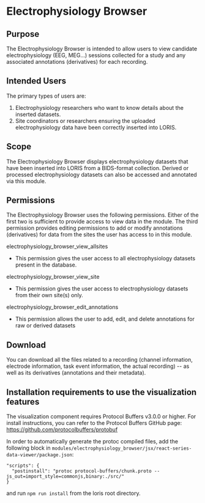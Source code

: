 # Electrophysiology Browser

## Purpose

The Electrophysiology Browser is intended to allow users to view candidate
electrophysiology (EEG, MEG...) sessions collected for a study and any associated
annotations (derivatives) for each recording.

## Intended Users

The primary types of users are:
1. Electrophysiology researchers who want to know details about the inserted datasets.
2. Site coordinators or researchers ensuring the uploaded electrophysiology data have
been correctly inserted into LORIS.

## Scope

The Electrophysiology Browser displays electrophysiology datasets that have been
inserted into LORIS from a BIDS-format collection. Derived or processed electrophysiology
datasets can also be accessed and annotated via this module.

## Permissions

The Electrophysiology Browser uses the following permissions. Either of the first two is 
sufficient to provide access to view data in the module. The third permission provides editing
permissions to add or modify annotations (derivatives) for data from the sites the user has access to in this module.

electrophysiology_browser_view_allsites
  - This permission gives the user access to all electrophysiology datasets present in the database.
  
electrophysiology_browser_view_site
  - This permission gives the user access to electrophysiology datasets from their own site(s) only.
  
electrophysiology_browser_edit_annotations
  - This permission allows the user to add, edit, and delete annotations for raw or derived datasets

## Download

You can download all the files related to a recording (channel information,
electrode information, task event information, the actual recording) -- as well as its derivatives (annotations and their metadata).

## Installation requirements to use the visualization features
The visualization component requires Protocol Buffers v3.0.0 or higher.
For install instructions, you can refer to the Protocol Buffers GitHub page: https://github.com/protocolbuffers/protobuf

In order to automatically generate the protoc compiled files, add the following block in `modules/electrophysiology_browser/jsx/react-series-data-viewer/package.json`: 
``` 
"scripts": {
  "postinstall": "protoc protocol-buffers/chunk.proto --js_out=import_style=commonjs,binary:./src/"
}
```
and run `npm run install` from the loris root directory.
